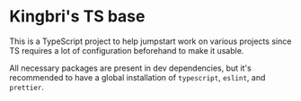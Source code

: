 # Kingbri's TS base

This is a TypeScript project to help jumpstart work on various projects since TS requires a lot of configuration beforehand to make it usable.

All necessary packages are present in dev dependencies, but it's recommended to have a global installation of `typescript`, `eslint`, and `prettier`.




